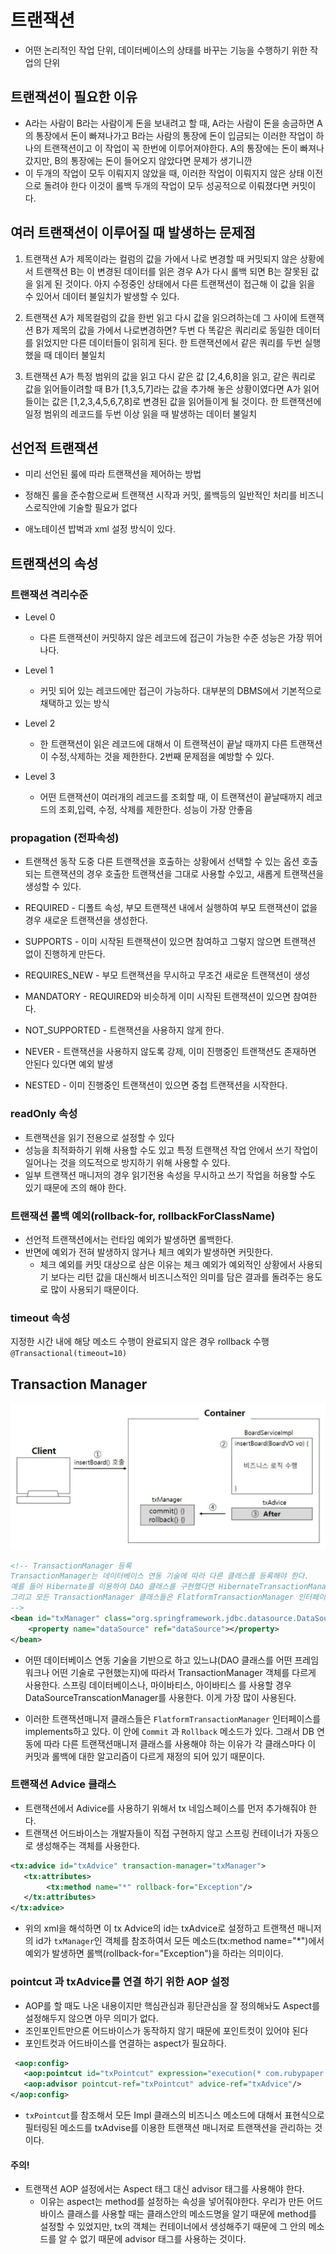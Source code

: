 # 트랜잭션
* 어떤 논리적인 작업 단위, 데이터베이스의 상태를 바꾸는 기능을 수행하기 위한 작업의 단위

## 트랜잭션이 필요한 이유
* A라는 사람이 B라는 사람이게 돈을 보내려고 할 때, A라는 사람이 돈을 송금하면 A의 통장에서 돈이 빠져나가고
B라는 사람의 통장에 돈이 입금되는 이러한 작업이 하나의 트랜잭션이고 이 작업이 꼭 한번에 이루어져야한다.
A의 통장에는 돈이 빠져나갔지만, B의 통장에는 돈이 들어오지 않았다면 문제가 생기니깐
* 이 두개의 작업이 모두 이뤄지지 않았을 때, 이러한 작업이 이뤄지지 않은 상태 이전으로 돌려야 한다 이것이 롤백
두개의 작업이 모두 성공적으로 이뤄졌다면 커밋이다.

## 여러 트랜잭션이 이루어질 때 발생하는 문제점
1. 트랜잭션 A가 제목이라는 컬럼의 값을 가에서 나로 변경할 때 커밋되지 않은 상황에서 트랜잭션 B는 이 변경된 데이터를 읽은 경우
A가 다시 롤백 되면 B는 잘못된 값을 읽게 된 것이다.
아지 수정중인 상태에서 다른 트랜잭션이 접근해 이 값을 읽을 수 있어서 데이터 불일치가 발생할 수 있다.

2. 트랜잭션 A가 제목컬럼의 값을 한번 읽고 다시 값을 읽으려하는데 그 사이에 트랜잭션 B가 제목의 값을 가에서 나로변경하면?
두번 다 똑같은 쿼리리로 동일한 데이터를 읽었지만 다른 데이터들이 읽히게 된다.
한 트랜잭션에서 같은 쿼리를 두번 실행했을 때 데이터 불일치

3. 트랜잭션 A가 특정 범위의 값을 읽고 다시 같은 값 [2,4,6,8]을 읽고, 같은 쿼리로 값을 읽어들이려할 때
B가 [1,3,5,7]라는 값을 추가해 놓은 상황이였다면 A가 읽어들이는 값은 [1,2,3,4,5,6,7,8]로 변경된 값을
읽어들이게 될 것이다.
한 트랜잭션에 일정 범위의 레코드를 두번 이상 읽을 때 발생하는 데이터 불일치

## 선언적 트랜잭션
* 미리 선언된 룰에 따라 트랜잭션을 제어하는 방법
* 정해진 룰을 준수함으로써 트랜잭션 시작과 커밋, 롤백등의 일반적인 처리를 비즈니스로직안에 기술할 필요가 없다
 
* 애노테이션 밥벅과  xml 설정 방식이 있다.
## 트랜잭션의 속성

### 트랜잭션 격리수준
* Level 0
  * 다른 트랜잭션이 커밋하지 않은 레코드에 접근이 가능한 수준 성능은 가장 뛰어나다.

* Level 1
  * 커밋 되어 있는 레코드에만 접근이 가능하다. 대부분의 DBMS에서 기본적으로 채택하고 있는 방식

* Level 2
  * 한 트랜잭션이 읽은 레코드에 대해서 이 트랜잭션이 끝날 때까지 다른 트랜잭션이 수정,삭제하는 것을
  제한한다. 2번째 문제점을 예방할 수 있다.

* Level 3
  * 어떤 트랜잭션이 여러개의 레코드를 조회할 때, 이 트랜잭션이 끝날때까지 레코드의
  조회,입력, 수정, 삭제를 제한한다. 성능이 가장 안좋음

### propagation (전파속성)
*  트랜잭션 동작 도중 다른 트랜잭션을 호출하는 상황에서 선택할 수 있는 옵션
호출되는 트랜잭션의 경우 호출한 트랜잭션을 그대로 사용할 수있고, 새롭게 트랜잭션을 생성할 수 있다.
 
* REQUIRED - 디폴트 속성, 부모 트랜잭션 내에서 실행하여 부모 트랜잭션이 없을 경우 새로운 트랜잭션을 생성한다.
* SUPPORTS - 이미 시작된 트랜잭션이 있으면 참여하고 그렇지 않으면 트랜잭션 없이 진행하게 만든다.
* REQUIRES_NEW - 부모 트랜잭션을 무시하고 무조건 새로운 트랜잭션이 생성
* MANDATORY - REQUIRED와 비슷하게 이미 시작된 트랜잭션이 있으면 참여한다.
* NOT_SUPPORTED - 트랜잭션을 사용하지 않게 한다.
* NEVER - 트랜잭션을 사용하지 않도록 강제, 이미 진행중인 트랜잭션도 존재하면 안된다 있다면 예외 발생
* NESTED - 이미 진행중인 트랜잭션이 있으면 중첩 트랜잭션을 시작한다.

### readOnly 속성
* 트랜잭션을 읽기 전용으로 설정할 수 있다
* 성능을 최적화하기 위해 사용할 수도 있고 특정 트랜잭션 작업 안에서 쓰기 작업이 일어나는 것을 의도적으로 방지하기 위해 사용할 수 있다.
* 일부 트랜잭션 매니저의 경우 읽기전용 속성을 무시하고 쓰기 작업을 허용할 수도 있기 때문에 즈의 해야 한다.

### 트랜잭션 롤백 예외(rollback-for, rollbackForClassName)
* 선언적 트랜잭션에서는 런타임 예외가 발생하면 롤백한다.
* 반면에 예외가 전혀 발생하지 않거나 체크 예외가 발생하면 커밋한다.
   * 체크 예외를 커밋 대상으로 삼은 이유는 체크 예외가 예외적인 상황에서 사용되기 보다는 리턴 값을 대신해서 비즈니스적인
   의미를 담은 결과를 돌려주는 용도로 많이 사용되기 때문이다.
   
### timeout 속성
지정한 시간 내에 해당 메소드 수행이 완료되지 않은 경우 rollback 수행 `@Transactional(timeout=10)`


## Transaction Manager

![트랜잭션흐름](/Java/documents/images/트랜잭션.jpg)

```xml
<!-- TransactionManager 등록
TransactionManager는 데이터베이스 연동 기술에 따라 다른 클래스를 등록해야 한다.
예를 들어 Hibernate를 이용하여 DAO 클래스를 구현했다면 HibernateTransactionManager를 등록해야 한다.
그리고 모든 TransactionManager 클래스들은 FlatformTransactionManager 인터페이스를 구현하고 있다. 
-->
<bean id="txManager" class="org.springframework.jdbc.datasource.DataSourceTransactionManager">
    <property name="dataSource" ref="dataSource"></property>
</bean>
```
* 어떤 데이터베이스 연동 기술을 기반으로 하고 있느냐(DAO 클래스를 어떤 프레임워크나 어떤 기술로 구현했는지)에 따라서 TransactionManager 객체를 다르게
사용한다. 스프링 데이터베이스나, 마이바티스, 아이바티스 를 사용할 경우 DataSourceTranscationManager를 사용한다.
이게 가장 많이 사용된다. 

* 이러한 트랜잭션매니저 클래스들은 `FlatformTransactionManager` 인터페이스를 implements하고 있다.
이 안에 `Commit` 과 `Rollback` 메소드가 있다. 그래서 DB 연동에 따라 다른 트랜잭션매니저 클래스를 사용해야 하는 이유가
각 클래스마다 이 커밋과 롤백에 대한 알고리즘이 다르게 재정의 되어 있기 때문이다.

### 트랜잭션 Advice 클래스
* 트랜잭션에서 Adivice를 사용하기 위해서 tx 네임스페이스를 먼저 추가해줘야 한다.
* 트랜잭션 어드바이스는 개발자들이 직접 구현하지 않고 스프링 컨테이너가 자동으로 생성해주는 객체를 사용한다.
```xml
<tx:advice id="txAdvice" transaction-manager="txManager">
   <tx:attributes>
        <tx:method name="*" rollback-for="Exception"/>
   </tx:attributes>
</tx:advice>
```
* 위의 xml을 해석하면 이 tx Advice의 id는 txAdvice로 설정하고 트랜잭션 매니저의 id가 `txManager`인
객체를 참조하여서 모든 메소드(tx:method name="*")에서 예외가 발생하면 롤백(rollback-for="Exception")을 하라는 의미이다.

### pointcut 과 txAdvice를 연결 하기 위한 AOP 설정
* AOP를 할 때도 나온 내용이지만 핵심관심과 횡단관심을 잘 정의해놔도 Aspect를 설정해두지 않으면
아무 의미가 없다. 
* 조인포인트만으론 어드바이스가 동작하지 않기 때문에 포인트컷이 있어야 된다
* 포인트컷과 어드바이스를 연결하는 aspect가 필요하다.

```xml
 <aop:config>
   <aop:pointcut id="txPointcut" expression="execution(* com.rubypaper.biz..*Impl.*(..))"/>
   <aop:advisor pointcut-ref="txPointcut" advice-ref="txAdvice"/>
</aop:config>
```
* `txPointcut`를 참조해서 모든 Impl 클래스의 비즈니스 메소드에 대해서 표현식으로 필터링된 메소드를
txAdvise를 이용한 트랜잭션 매니저로 트랜잭션을 관리하는 것이다.
 
#### 주의! 
* 트랜잭션 AOP 설정에서는 Aspect 태그 대신 advisor 태그를 사용해야 한다.
  * 이유는 aspect는 method를 설정하는 속성을 넣어줘야한다. 우리가 만든 어드바이스 클래스를 사용할 때는 클래스안의 메소드명을 알기 때문에
  method를 설정할 수 있었지만, tx의 객체는 컨테이너에서 생성해주기 때문에 그 안의 메소드를 알 수 없기 때문에
  advisor 태그를 사용하는 것이다.
  

  
 


